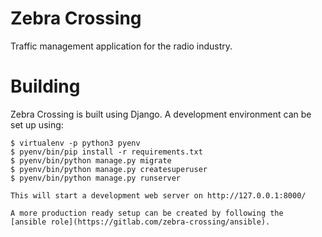 # Zebra Crossing

Traffic management application for the radio industry.

# Building

Zebra Crossing is built using Django. A development environment can be set up using:

```
$ virtualenv -p python3 pyenv
$ pyenv/bin/pip install -r requirements.txt
$ pyenv/bin/python manage.py migrate
$ pyenv/bin/python manage.py createsuperuser
$ pyenv/bin/python manage.py runserver

This will start a development web server on http://127.0.0.1:8000/

A more production ready setup can be created by following the
[ansible role](https://gitlab.com/zebra-crossing/ansible).
